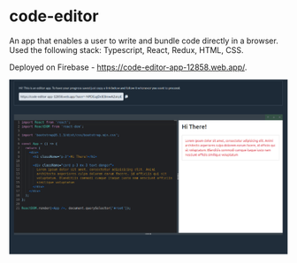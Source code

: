 # code-editor

An app that enables a user to write and bundle code directly in a browser. Used the following stack: Typescript, React, Redux, HTML, CSS.

Deployed on Firebase - https://code-editor-app-12858.web.app/.

![alt text](screenshots/code-editor.png)
